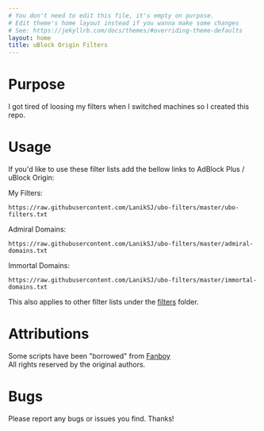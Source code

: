 ```yaml
---
# You don't need to edit this file, it's empty on purpose.
# Edit theme's home layout instead if you wanna make some changes
# See: https://jekyllrb.com/docs/themes/#overriding-theme-defaults
layout: home
title: uBlock Origin Filters
---
```


Purpose
============

I got tired of loosing my filters when I switched machines so I created this repo.  

Usage
============

If you'd like to use these filter lists add the bellow links to AdBlock Plus / uBlock Origin:  

My Filters:

    https://raw.githubusercontent.com/LanikSJ/ubo-filters/master/ubo-filters.txt

Admiral Domains:

    https://raw.githubusercontent.com/LanikSJ/ubo-filters/master/admiral-domains.txt

Immortal Domains:

    https://raw.githubusercontent.com/LanikSJ/ubo-filters/master/immortal-domains.txt

This also applies to other filter lists under the [filters](https://github.com/LanikSJ/ubo-filters/tree/master/filters) folder.

Attributions
============

Some scripts have been "borrowed" from [Fanboy](https://github.com/ryanbr/fanboy-adblock/)  
All rights reserved by the original authors.

Bugs
============

Please report any bugs or issues you find. Thanks!
